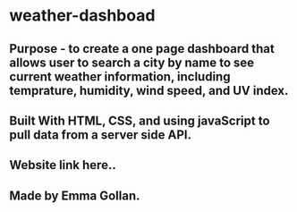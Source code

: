 # weather-dashboad

## Purpose - to create a one page dashboard that allows user to search a city by name to see current weather information, including temprature, humidity, wind speed, and UV index.

## Built With HTML, CSS, and using javaScript to pull data from a server side API.

## Website link here..

## Made by Emma Gollan.
